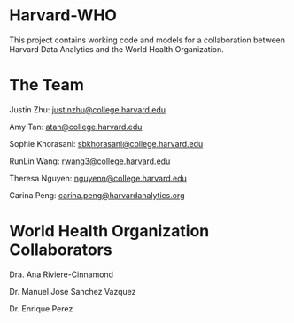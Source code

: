 # Harvard-WHO

This project contains working code and models for a collaboration between Harvard Data Analytics and the World Health Organization.

# The Team
Justin Zhu: justinzhu@college.harvard.edu

Amy Tan: atan@college.harvard.edu

Sophie Khorasani: sbkhorasani@college.harvard.edu

RunLin Wang: rwang3@college.harvard.edu

Theresa Nguyen: nguyenn@college.harvard.edu

Carina Peng: carina.peng@harvardanalytics.org

# World Health Organization Collaborators
Dra. Ana Riviere-Cinnamond

Dr. Manuel Jose Sanchez Vazquez

Dr. Enrique Perez

